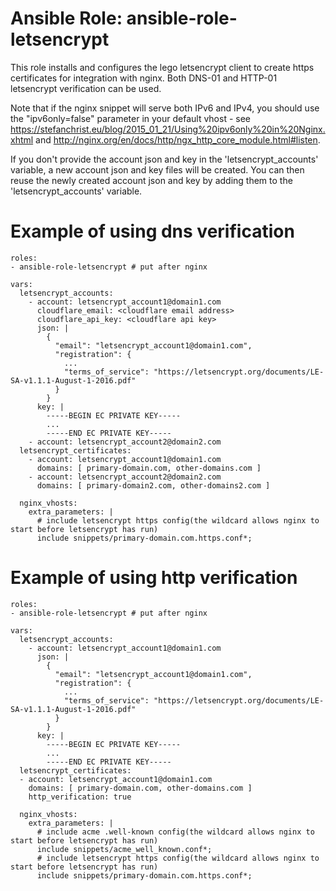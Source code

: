 # Ansible Role: ansible-role-letsencrypt

This role installs and configures the lego letsencrypt client to create https certificates for integration with nginx. Both DNS-01 and HTTP-01 letsencrypt verification can be used.

Note that if the nginx snippet will serve both IPv6 and IPv4, you should use the "ipv6only=false" parameter in your default vhost - see https://stefanchrist.eu/blog/2015_01_21/Using%20ipv6only%20in%20Nginx.xhtml and http://nginx.org/en/docs/http/ngx_http_core_module.html#listen.

If you don't provide the account json and key in the 'letsencrypt_accounts' variable, a new account json and key files will be created. You can then reuse the newly created account json and key by adding them to the 'letsencrypt_accounts' variable.

# Example of using dns verification
    roles:
    - ansible-role-letsencrypt # put after nginx

    vars:
      letsencrypt_accounts:
        - account: letsencrypt_account1@domain1.com
          cloudflare_email: <cloudflare email address>
          cloudflare_api_key: <cloudflare api key>
          json: |
            {
              "email": "letsencrypt_account1@domain1.com",
              "registration": {
                ...
                "terms_of_service": "https://letsencrypt.org/documents/LE-SA-v1.1.1-August-1-2016.pdf"
              }
            }
          key: |
            -----BEGIN EC PRIVATE KEY-----
            ...
            -----END EC PRIVATE KEY-----
        - account: letsencrypt_account2@domain2.com
      letsencrypt_certificates:
        - account: letsencrypt_account1@domain1.com
          domains: [ primary-domain.com, other-domains.com ]
        - account: letsencrypt_account2@domain2.com
          domains: [ primary-domain2.com, other-domains2.com ]

      nginx_vhosts:
        extra_parameters: |
          # include letsencrypt https config(the wildcard allows nginx to start before letsencrypt has run)
          include snippets/primary-domain.com.https.conf*;

# Example of using http verification
    roles:
    - ansible-role-letsencrypt # put after nginx

    vars:
      letsencrypt_accounts:
        - account: letsencrypt_account1@domain1.com
          json: |
            {
              "email": "letsencrypt_account1@domain1.com",
              "registration": {
                ...
                "terms_of_service": "https://letsencrypt.org/documents/LE-SA-v1.1.1-August-1-2016.pdf"
              }
            }
          key: |
            -----BEGIN EC PRIVATE KEY-----
            ...
            -----END EC PRIVATE KEY-----
      letsencrypt_certificates:
      - account: letsencrypt_account1@domain1.com
        domains: [ primary-domain.com, other-domains.com ]
        http_verification: true

      nginx_vhosts:
        extra_parameters: |
          # include acme .well-known config(the wildcard allows nginx to start before letsencrypt has run)
          include snippets/acme_well_known.conf*;
          # include letsencrypt https config(the wildcard allows nginx to start before letsencrypt has run)
          include snippets/primary-domain.com.https.conf*;
